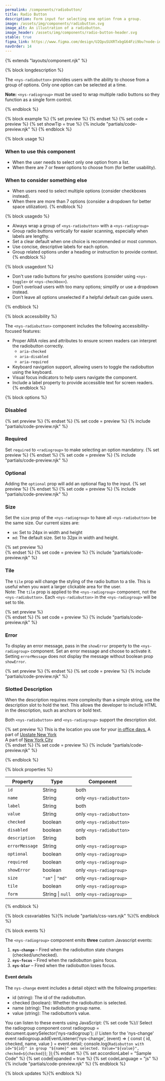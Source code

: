```yaml
---
permalink: /components/radiobutton/
title: Radio Button
description: Form input for selecting one option from a group.
image: /assets/img/components/radiobutton.svg
image_alt: An illustration of a radiobutton.
image_header: /assets/img/components/radio-button-header.svg
stable: true
figma_link: https://www.figma.com/design/U2QpuSUXRTxbgG64Fzi9bu?node-id=4136-3487
navOrder: 14
---
```


{% extends "layouts/component.njk" %}

{% block longdescription %}

The `<nys-radiobutton>` provides users with the ability to choose from a group of options. Only one option can be selected at a time.

**Note:** `<nys-radiogroup>` must be used to wrap multiple radio buttons so they function as a single form control.

{% endblock %}

{% block example %}
  {% set preview %}<nys-radiogroup label="What is your primary work location?" description="This is the location you use for your in office days." size="md">
  <nys-radiobutton name="office" label="Albany" description="Upstate New York" value="albany" checked></nys-radiobutton>
  <nys-radiobutton name="office" label="Manhattan" description="New York City" value="manhattan"></nys-radiobutton>
</nys-radiogroup>{% endset %}
  {% set code = preview %}
  {% set showTip = true %}
  {% include "partials/code-preview.njk" %}
{% endblock %}


{% block usage %}

### When to use this component
  - When the user needs to select only one option from a list.
  - When there are 7 or fewer options to choose from (for better usability).

### When to consider something else
  - When users need to select multiple options (consider checkboxes instead).
  - When there are more than 7 options (consider a dropdown for better space utilization).
{% endblock %}

{% block usagedo %}

  - Always wrap a group of `<nys-radiobutton>` with a `<nys-radiogroup>`
  - Group radio buttons vertically for easier scanning, especially when labels are lengthy.
  - Set a clear default when one choice is recommended or most common.
  - Use concise, descriptive labels for each option.
  - Group related options under a heading or instruction to provide context.
{% endblock %}

{% block usagedont %}

  - Don't use radio buttons for yes/no questions (consider using `<nys-toggle>` or `<nys-checkbox>`).
  - Don’t overload users with too many options; simplify or use a dropdown instead.
  - Don’t leave all options unselected if a helpful default can guide users.

{% endblock %}

{% block accessibility %}

The `<nys-radiobutton>` component includes the following accessibility-focused features:

  - Proper ARIA roles and attributes to ensure screen readers can interpret the radiobutton correctly.
    - `aria-checked`
    - `aria-disabled`
    - `aria-required`
  - Keyboard navigation support, allowing users to toggle the radiobutton using the keyboard.
  - Visual focus indicators to help users navigate the component.
  - Include a label property to provide accessible text for screen readers.
{% endblock %}

{% block options %}

### Disabled

  {% set preview %}<nys-radiogroup label="Current Title:" description="Note: You cannot change your title.">
  <nys-radiobutton name="title" label="Software Engineer 1" description="<1 year experience" value="eng-1" checked disabled></nys-radiobutton>
  <nys-radiobutton name="title" label="Software Engineer 2" description="1-3 years experience" value="eng-2" disabled></nys-radiobutton>
  <nys-radiobutton name="title" label="Software Engineer 3" description="3-5 years experience" value="eng-3" disabled></nys-radiobutton>
</nys-radiogroup>{% endset %}
  {% set code = preview %}
  {% include "partials/code-preview.njk" %}

### Required
Set `required` to `<radiogroup>` to make selecting an option mandatory.
  {% set preview %}<nys-radiogroup label="What is your primary work location?" description="This is the location you use for your in office days." required>
  <nys-radiobutton name="office" label="Albany" description="Upstate New York" value="albany"></nys-radiobutton>
  <nys-radiobutton name="office" label="Manhattan" description="New York City" value="manhattan"></nys-radiobutton>
</nys-radiogroup>{% endset %}
  {% set code = preview %}
  {% include "partials/code-preview.njk" %}

### Optional
Adding the `optional` prop will add an optional flag to the input.
  {% set preview %}<nys-radiogroup label="What is your primary work location?" description="This is the location you use for your in office days." optional>
  <nys-radiobutton name="office" label="Albany" description="Upstate New York" value="albany"></nys-radiobutton>
  <nys-radiobutton name="office" label="Manhattan" description="New York City" value="manhattan"></nys-radiobutton>
</nys-radiogroup>{% endset %}
  {% set code = preview %}
  {% include "partials/code-preview.njk" %}

### Size
Set the `size` prop of the `<nys-radiogroup>` to have all `<nys-radiobutton>` be the same size. Our current sizes are:

  - `sm`: Set to 24px in width and height
  - `md`: The default size. Set to 32px in width and height.

  {% set preview %}<nys-radiogroup label="Select your agency" description="This is the agency, department, or office you work for." size="sm">
  <nys-radiobutton name="agency" checked label="Department of Health" value="doh" ></nys-radiobutton>
  <nys-radiobutton name="agency" label="Office of Information Technology Services" value="its" ></nys-radiobutton>  
  <nys-radiobutton name="agency" label="Office of the New York State Attorney General" value="ag" ></nys-radiobutton>
</nys-radiogroup>{% endset %}
  {% set code = preview %}
  {% include "partials/code-preview.njk" %}

### Tile 
  The `tile` prop will change the styling of the radio button to a tile. This is useful when you want a larger clickable area for the user.\
  Note: The `tile` prop is applied  to the `<nys-radiogroup>` component, not the `<nys-radiobutton>`. Each `<nys-radiobutton>` in the `<nys-radiogroup>` will be set to tile.

  {% set preview %}<nys-radiogroup label="Select your agency" description="This is the agency, department, or office you work for." tile>
  <nys-radiobutton name="agency" checked label="Department of Health" value="doh"></nys-radiobutton>
  <nys-radiobutton name="agency" label="Office of Information Technology Services" value="its"></nys-radiobutton>  
  <nys-radiobutton name="agency" label="Office of the New York State Attorney General" value="ag" disabled></nys-radiobutton>
</nys-radiogroup>{% endset %}
  {% set code = preview %}
  {% include "partials/code-preview.njk" %}

### Error
To display an error message, pass in the `showError` property to the `<nys-radiogroup>` component. Set an error message and choose to activate it. Setting `errorMessage` does not display the message without boolean prop `showError`.

  {% set preview %}<nys-radiogroup label="What is your primary work location?" description="This is the location you use for your in office days." required showError errorMessage="You must select one of the above options to continue">
  <nys-radiobutton name="office" label="Albany" description="Upstate New York" value="albany" ></nys-radiobutton>
  <nys-radiobutton name="office" label="Manhattan" description="New York City"  value="manhattan"></nys-radiobutton>
</nys-radiogroup>{% endset %}
  {% set code = preview %}
  {% include "partials/code-preview.njk" %}

### Slotted Description
When the description requires more complexity than a simple string, use the description slot to hold the text. This allows the developer to include HTML in the description, such as anchors or bold text.

Both `<nys-radiobutton>` and `<nys-radiogroup>` support the description slot.

  {% set preview %}
<nys-radiogroup label="What is your primary work location?">
  <label slot="description">This is the location you use for your <a href="https://www.ny.gov/" target="__blank">in office days.</a></label>
  <nys-radiobutton name="office" label="Albany" value="albany">
    <label slot="description">A part of <a href="https://www.ny.gov/" target="__blank">Upstate New York</a></label>      
  </nys-radiobutton>
  <nys-radiobutton name="office" label="Manhattan" value="manhattan">
    <label slot="description">A part of <a href="https://www.ny.gov/" target="__blank">New York City</a></label>      
  </nys-radiobutton>
</nys-radiogroup>{% endset %}
  {% set code = preview %}
  {% include "partials/code-preview.njk" %}

{% endblock %}

{% block properties %}

| Property       | Type             | Component                |
|----------------|------------------|--------------------------|
| `id`           | String           | both                     |
| `name`         | String           | only `<nys-radiobutton>` |
| `label`        | String           | both                     |
| `value`        | String           | only `<nys-radiobutton>` |
| `checked`      | boolean          | only `<nys-radiobutton>` |
| `disabled`     | boolean          | only `<nys-radiobutton>` |
| `description`  | String           | both                     |
| `errorMessage` | String           | only `<nys-radiogroup>`  |
| `optional`     | boolean          | only `<nys-radiogroup>`  |
| `required`     | boolean          | only `<nys-radiogroup>`  |
| `showError`    | boolean          | only `<nys-radiogroup>`  |
| `size`         | `"sm"` \| `"md"` | only `<nys-radiogroup>`  |
| `tile`         | boolean          | only `<nys-radiogroup>`  |
| `form`         | String \| `null` | only `<nys-radiogroup>`  |

{% endblock %}

{% block cssvariables %}{% include "partials/css-vars.njk" %}{% endblock %}

{% block events %}

The `<nys-radiogroup>` component emits <strong>three</strong> custom Javascript events:

1.  **`nys-change`** – Fired when the radiobutton state changes (checked/unchecked).
2.  **`nys-focus`** – Fired when the radiobutton gains focus.
3.  **`nys-blur`** – Fired when the radiobutton loses focus.

#### Event details
The `nys-change` event includes a detail object with the following properties:

  - id (string): The id of the radiobutton.
  - checked (boolean): Whether the radiobutton is selected.
  - name (string): The radiobutton group name.
  - value (string): The radiobutton’s value.

You can listen to these events using JavaScript:
{% set code %}// Select the radiogroup component
const radiogroup = document.querySelector('nys-radiogroup');
// Listen for the 'nys-change' event
radiogroup.addEventListener('nys-change', (event) => {
  const { id, checked, name, value } = event.detail;
  console.log(`Radiobutton with id="${id}" in group "${name}" was selected. Value="${value}", checked=${checked}`);
});{% endset %}
{% set accordionLabel = "Sample Code" %}
{% set codeExpanded = true %}
{% set codeLanguage = "js" %}
{% include "partials/code-preview.njk" %}
{% endblock %}

{% block updates %}{% endblock %}
